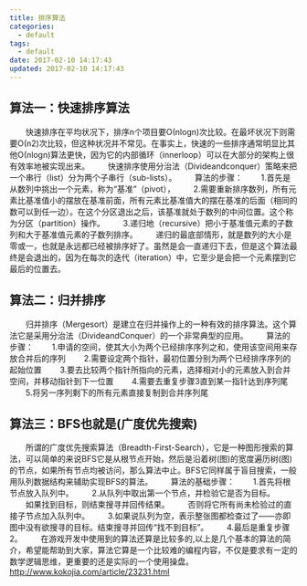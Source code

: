 ```yaml
---
title: 排序算法
categories:
  - default
tags:
  - default
date: 2017-02-10 14:17:43
updated: 2017-02-10 14:17:43
---
```



## 算法一：快速排序算法
　　快速排序在平均状况下，排序n个项目要Ο(nlogn)次比较。在最坏状况下则需要Ο(n2)次比较，但这种状况并不常见。在事实上，快速的一些排序通常明显比其他Ο(nlogn)算法更快，因为它的内部循环（innerloop）可以在大部分的架构上很有效率地被实现出来。
　　快速排序使用分治法（Divideandconquer）策略来把一个串行（list）分为两个子串行（sub-lists）。
　　算法的步骤：
　　1.首先是从数列中挑出一个元素，称为“基准”（pivot），
　　2.需要重新排序数列，所有元素比基准值小的摆放在基准前面，所有元素比基准值大的摆在基准的后面（相同的数可以到任一边）。在这个分区退出之后，该基准就处于数列的中间位置。这个称为分区（partition）操作。
　　3.递归地（recursive）把小于基准值元素的子数列和大于基准值元素的子数列排序。
　　递归的最底部情形，就是数列的大小是零或一，也就是永远都已经被排序好了。虽然是会一直递归下去，但是这个算法最终是会退出的，因为在每次的迭代（iteration）中，它至少是会把一个元素摆到它最后的位置去。

## 算法二：归并排序
　　归并排序（Mergesort）是建立在归并操作上的一种有效的排序算法。这个算法它是采用分治法（DivideandConquer）的一个非常典型的应用。
　　算法的步骤：
　　1.申请的空间，使其大小为两个已经排序序列之和，使用该空间用来存放合并后的序列
　　2.需要设定两个指针，最初位置分别为两个已经排序序列的起始位置
　　3.要去比较两个指针所指向的元素，选择相对小的元素放入到合并空间，并移动指针到下一位置
　　4.需要去重复步骤3直到某一指针达到序列尾
　　5.将另一序列剩下的所有元素直接复制到合并序列尾

## 算法三：BFS也就是(广度优先搜索)
　　所谓的广度优先搜索算法（Breadth-First-Search），它是一种图形搜索的算法，可以简单的来说BFS它是从根节点开始，然后是沿着树(图)的宽度遍历树(图)的节点，如果所有节点均被访问，那么算法中止。BFS它同样属于盲目搜索，一般用队列数据结构来辅助实现BFS的算法。
　　算法的基础步骤：
　　1.首先将根节点放入队列中。
　　2.从队列中取出第一个节点，并检验它是否为目标。
　　如果找到目标，则结束搜寻并回传结果。
　　否则将它所有尚未检验过的直接子节点加入队列中。
　　3.如果说队列为空，表示整张图都检查过了——亦即图中没有欲搜寻的目标。结束搜寻并回传“找不到目标”。
　　4.最后是重复步骤2。
　　在游戏开发中使用到的算法还算是比较多的,以上是几个基本的算法的简介，希望能帮助到大家，算法它算是一个比较难的编程内容，不仅是要求有一定的数学逻辑思维，更重要的还是实际的一个使用操盘。http://www.kokojia.com/article/23231.html